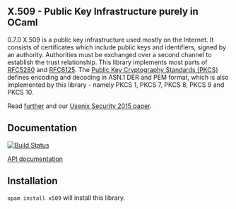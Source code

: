 ## X.509 - Public Key Infrastructure purely in OCaml

0.7.0
X.509 is a public key infrastructure used mostly on the Internet.  It consists
of certificates which include public keys and identifiers, signed by an
authority.  Authorities must be exchanged over a second channel to establish the
trust relationship.  This library implements most parts of
[RFC5280](https://tools.ietf.org/html/rfc5280) and
[RFC6125](https://tools.ietf.org/html/rfc6125). The
[Public Key Cryptography Standards (PKCS)](https://en.wikipedia.org/wiki/PKCS)
defines encoding and decoding in ASN.1 DER and PEM format, which is also
implemented by this library - namely PKCS 1, PKCS 7, PKCS 8, PKCS 9 and PKCS 10.

Read [further](https://nqsb.io) and our [Usenix Security 2015 paper](https://usenix15.nqsb.io).

## Documentation

[![Build Status](https://travis-ci.org/mirleft/ocaml-x509.svg?branch=master)](https://travis-ci.org/mirleft/ocaml-x509)

[API documentation](https://mirleft.github.io/ocaml-x509/doc)

## Installation

`opam install x509` will install this library.
